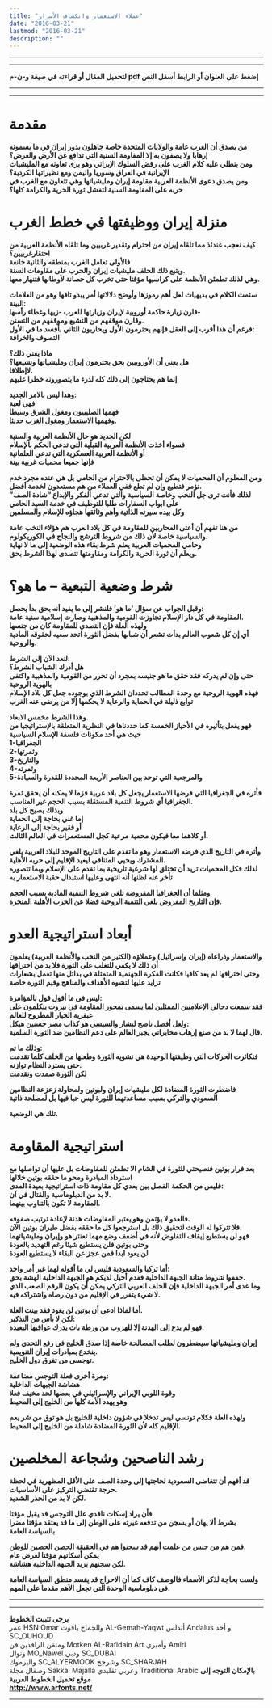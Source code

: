 ```yaml
---
title: "عملاء الإستعمار وانكشاف الأسرار"
date: "2016-03-21"
lastmod: "2016-03-21"
description: ""
---
```

---

---

**لتحميل المقال أو قراءته في صيغة و-ن-م pdf إضغط على العنوان أو الرابط أسفل النص**

---



---

# مقدمة

**من يصدق أن الغرب عامة والولايات المتحدة خاصة جاهلون بدور إيران في ما يسمونه إرهابا ولا يصفون به إلا المقاومة السنية التي تدافع عن الأرض والعرض؟  
ومن ينطلي عليه كلام الغرب على رفض السلوك الإيراني وهو يرى تعاونه مع المليشيات الإيرانية في العراق وسوريا واليمن ومع نظيراتها الكردية؟  
ومن يصدق دعوى الأنظمة العربية مقاومة إيران ومليشياتها وهي تتعاون مع الغرب في حربه على المقاومة السنية لتفشل ثورة الحرية والكرامة كلها؟**

# منزلة إيران ووظيفتها في خطط الغرب

**كيف نعجب عندئذ مما تلقاه إيران من احترام وتقدير غربيين وما تلقاه الأنظمة العربية من احتقارغربيين؟  
فالأولى تعامل الغرب بمنطقه والثانية خانعة  
ويتبع ذلك الحلف مليشيات إيران والحرب على مقاومات السنة.  
وهي لذلك تطمئن الأنظمة على كراسيها مؤقتا حتى تخرب كل حصانة لأوطانها فتنهار معها.**

**سئمت الكلام في بديهيات لعل أهم رموزها وأوضح دلالاتها أمر يبدو تافها وهو من العلامات البينة:  
قارن زيارة حاكمة أوروبية لإيران وزيارتها للعرب -زيها وغطاء رأسها-  
وقارن موقفهم من التشيع وموقفهم من التسنن.  
فرغم أن هذا أقرب إلى العقل فإنهم يحترمون الأول ويحاربون الثاني بأفسد ما في الأول:  
التصوف والخرافة**

**ماذا يعني ذلك؟  
هل يعني أن الأوروبيين بحق يحترمون إيران ومليشياتها وتشيعها؟  
لاإطلاقا.  
إنما هم يحتاجون إلى ذلك كله لدرء ما يتصورونه خطرا عليهم**

**وهذا ليس بالامر الجديد:  
فهي لعبة  
فهمها الصليبيون ومغول الشرق وسيطا  
وفهمها الاستعمار ومغول الغرب حديثا.**

**لكن الجديد هو حال الأنظمة العربية والسنية  
فسواء أخذت الأنظمة العربية القبلية التي تدعي الحكم بالإسلام  
أو الأنظمة العربية العسكرية التي تدعي العلمانية  
فإنها جميعا محميات غربية بينة**

**ومن المعلوم أن المحميات لا يمكن أن تحظى بالاحترام من الحامي بل هي عنده مجرد خدم تؤمر فتطيع وإن لم تطع ففي العملاء من هم مستعدون لخدمة أفضل.  
لذلك فأنت ترى جل النخب وخاصة السياسية والتي تدعي الفكر والإبداع “شادة الصف” على ابواب السفارات طلبا للتوظيف في خدمة السيد الحامي  
وكل بيده سيرته الذاتية وأهم وثائقها هجاؤه للإسلام والمسلمين**

**من هنا تفهم أن أعتى المحاربين للمقاومة في كل بلاد العرب هم هؤلاء النخب عامة والسياسية خاصة لأن ذلك من شروط الترشح والنجاح في الكوريكولوم.  
وحامي المحميات العربية يعلم شرط بقاء هذه الوضعية إلى ما لا نهاية  
ويعلم أن ثورة الحرية والكرامة ومقاومتها تتصدى لهذا الشرط بحق.**

# شرط وضعية التبعية – ما هو؟

**وقبل الجواب عن سؤال ‘ما هو’ فلنشر إلى ما يفيد أنه بحق بدأ يحصل:  
المقاومة في كل دار الإسلام تجاوزت القومية والمذهبية وصارت إسلامية سنية عامة.  
ولهذه العلة فإن التصدي للمقاومة كان من جنسها  
أي إن كل شعوب العالم بدأت تشعر أن شبابها بفضل الثورة اتحد سعيه لحقوقه المادية والروحية.**

**لنعد الآن إلى الشرط:  
هل أدرك الشباب الشرط؟  
حتى وإن لم يدركه فقد حقق ما هو جنيسه بمجرد أن تحرر من القومية والمذهبية واكتفى بالهوية الروحية  
فهذه الهوية الروحية مع وحدة المطالب تحددان الشرط الذي بوجوده جعل كل بلاد الإسلام توابع ذليلة في الحماية والرعاية لا يحكمها إلا من يرضى عنه الغرب**

**وهذا الشرط مخمس الابعاد.  
فهو يفعل بتأثيره في الأحياز الخمسة كما حددناها في النظرية المتعلقة بالإستراتيجيا من حيث هي أحد مكونات فلسفة الإسلام السياسية  
1-الجغرافيا  
2-وثمرتها  
3-والتاريخ  
4-وثمرته  
5-والمرجعية التي توحد بين العناصر الأربعة المحددة للقدرة والسيادة**

**فأثره في الجغرافيا التي فرضها الاستعمار يجعل كل بلاد عربية قزما لا يمكنه أن يحقق ثمرة الجغرافيا أي شروط التنمية المستقلة بسبب الحجم غير المناسب.  
وبذلك يصبح كل بلد  
إما غني بحاجة إلى الحماية  
أو فقير بحاجة إلى الرعاية  
أو كلاهما معا فيكون محمية مرعية كجل المستعمرات في العالم الثالث.**

**وأثره في التاريخ الذي فرضه الاستعمار وهو ما تقدم على التاريخ الموحد للبلاد العربية يلغي المشترك ويحيي المتنافي ليعيد الإقليم إلى حربه الأهلية.  
لذلك فكل المحميات تريد أن تختلق لها شرعية تاريخية بما تقدم على الإسلام وبما تتصوره تأخر عنه لظنها أنه انتهى وعليها استبدال حقبة الاستعمار به**

**ومثلما أن الجغرافيا المفروضة تلغي شروط التنمية المادية بسبب الحجم  
فإن التاريخ المفروض يلغي التنمية الروحية فضلا عن الحرب الأهلية المنجرة.**

# أبعاد استراتيجية العدو

**والاستعمار وذراعاه (إيران وإسرائيل) وعملاؤه (الكثير من النخب والأنظمة العربية) يعلمون أن ذلك لا يكفي للتغلب على الثورة فلا بد من اختراقها  
وحتى اختراقها لم يعد كافيا فكانت الفكرة الجهنمية المتمثلة في بدائل منها تعمل بشعارات تزايد عليها لتشوه الأهداف والمناهج وقيم الثورة خاصة**

**ليس في ما أقول قول بالمؤامرة:  
فقد سمعت دجالي الإعلاميين الممثلين لما يسمى بمحور المقاومة في بيروت يتكلمون على عبقرية الخيار المطروح للعالم  
ولعل أفضل ناصح لبشار والسيسي هو كذاب مصر حسنين هيكل:  
قال لهما لا بد من صنع إرهاب مخابراتي يجبر العالم على دعم النظامين ضد الثورة السلمية.**

**وذلك ما تم:  
فتكاثرت الحركات التي وظيفتها الوحيدة هي تشويه الثورة وطعنها من الخلف كلما تقدمت حتى يسترد النظام توازنه.  
لكن الثورة صمدت وتقدمت**

**فاضطرت الثورة المضادة لكل مليشيات إيران ولبوتين ولمحاولة زعزعة النظامين السعودي والتركي بسبب مساعدتهما للثورة ليس حبا فيها بل لمصلحة ذاتية**

**تلك هي الوضعية.**

# استراتيجية المقاومة

**بعد فرار بوتين فنصيحتي للثورة في الشام الا تطمئن للمفاوضات بل عليها أن تواصلها مع استرداد المبادرة ومحو ما حققه بوتين خلالها  
فليس من الحكمة الفصل بين بعدي كل مقاومة ذات استراتيجية بعيدة المدى:  
لا بد من الدبلوماسية والقتال في آن.  
المقاومة لا تكون بالتناوب بينهما.**

**فالعدو لا يؤتمن وهو يعتبر المفاوضات هدنة لإعادة ترتيب صفوفه.  
فلا تتركوا له الوقت لتحقيق ذلك بل استرجعوا كل ما حققه بفضل طيران بوتين الآن.  
فهو لن يستطيع إيقاف التفاوض لأنه في أضعف وضع مهما تعنتر هو وإيران ومليشياتهما وحتى بوتين فلن يستطيع شيئا رغم التهديد بالعودة  
لن يعود ابدا فمن عجز عن البقاء لا يستطيع العودة**

**أما تركيا والسعودية فليس لي ما أقوله لهما غير أمر واحد:  
حققوا شروط متانة الجبهة الداخلية فقدم أخيل لديكم هو الجبهة الداخلية الهشة بحق.  
وما عدى أمر الجبهة الداخلية فإن الحلف العربي التركي يمكن أن يكون الرقم الصعب الذي لا شيء يتقرر في الإقليم من دون رضاه واشتراكه فيه.**

**أما لماذا ادعي أن بوتين لن يعود فقد بينت العلة.  
لكن لا بأس من التذكير:  
فهو لم يدع إلى الهدنة إلا للهروب من ورطة بات يدرك عواقبها البعيدة.**

**إيران ومليشياتها سيضطرون لطلب المصالحة خاصة إذا صدق الخليج في رفع التحدي ولم ينخدع بمبادرات إيران التنويمية.  
توجسي من تفرق دول الخليج.**

**ومرة أخرى فعلة التوجس مضاعفة:  
هشاشة الجبهات الداخلية  
وقوة اللوبي الإيراني والإسرائيلي في بعضها لحد مخيف فعلا  
وهو يهدد الأمة كلها من الخليج إلى المحيط**

**ولهذه العلة فكلام تونسي ليس تدخلا في شؤون داخلية للخليج بل هو توق من شر يعم الإقليم كله لأن الثورة المضادة شاملة من الخليج إلى المحيط.**

# رشد الناصحين وشجاعة المخلصين

**قد أفهم أن تتغاضى السعودية لحاجتها إلى وحدة الصف على الأقل المظهرية في لحظة حرجة تقتضي التركيز على الأساسيات.  
لكن لا بد من الحذر الشديد.**

**فأن يراد إسكات ناقدي علل التوجس قد يقبل مؤقتا  
بشرط ألا يهان أو يسجن من تدفعه غيرته على الوطن إلى ما قد يعتقد مؤقتا مضرا بالسياسة العامة**

**فمن هم من جنس من علمت أنهم قد سجنوا هم في الحقيقة الحصن الحصين للوطن.  
يمكن أسكاتهم مؤقتا لغرض عام  
لكن سجنهم يزيد الجبهة الداخلية هشاشة.**

**ولست بحاجة لذكر الأسماء فالوصف كاف كما أن الاحراج قد يفسد منطق السياسة العامة في دبلوماسية الوحدة التي تجعل الأهم مقدما على المهم.**

---

---

**يرجى تثبيت الخطوط**   
 عمر HSN Omar  والجماح ياقوت AL-Gemah-Yaqwt  أندلس Andalus  و أحد SC\_OUHOUD  
 ومتقن الرافدين فن Motken AL-Rafidain Art  وأميري Amiri   
 ونوال MO\_Nawel  ودبي SC\_DUBAI   
 واليرموك SC\_ALYERMOOK  وشرجح SC\_SHARJAH   
 وصقال مجلة Sakkal Majalla وعربي تقليدي Traditional Arabic  **بالإمكان التوجه إلى موقع تحميل الخطوط العربية  
 http://www.arfonts.net/**

---

###